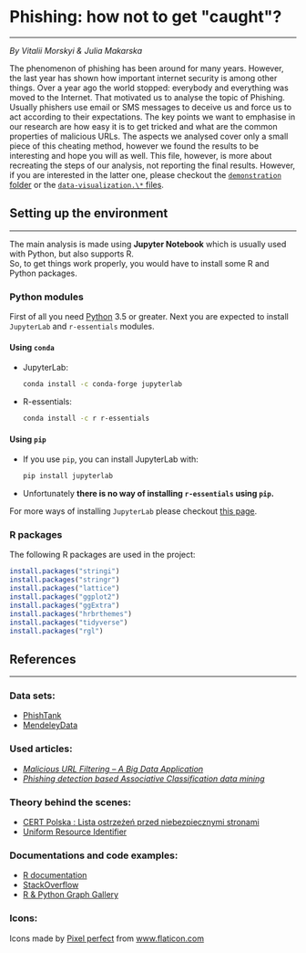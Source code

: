 # Phishing: how not to get "caught"?

---

*By Vitalii Morskyi & Julia Makarska*

The phenomenon of phishing has been around for many years. However, the last year has shown how important internet security is among other things. Over a year ago the world stopped: everybody and everything was moved to the Internet. That motivated us to analyse the topic of Phishing. Usually phishers use email or SMS messages to deceive us and force us to act according to their expectations. The key points we want to emphasise in our research are how easy it is to get tricked and what are the common properties of malicious URLs. The aspects we analysed cover only a small piece of this cheating method, however we found the results to be interesting and hope you will as well. This file, however, is more about recreating the steps of our analysis, not reporting the final results. However, if you are interested in the latter one, please checkout the [`demonstration` folder](https://github.com/FrightenedFox/r-lab-project/tree/main/demonstration) or the [`data-visualization.\*` files](https://github.com/FrightenedFox/r-lab-project/blob/main/data-visualization.pdf). 


## Setting up the environment

---

The main analysis is made using **Jupyter Notebook** which is usually used with Python, but also supports R.  
So, to get things work properly, you would have to install some R and Python packages.

### Python modules

First of all you need [Python](https://www.python.org/downloads/) 3.5 or greater. Next you are expected to install `JupyterLab` and `r-essentials` modules. 

#### Using `conda`

 - JupyterLab:

	```bash
	conda install -c conda-forge jupyterlab
	```
 - R-essentials:

 	```bash
 	conda install -c r r-essentials 
 	```

#### Using `pip`

 - If you use `pip`, you can install JupyterLab with:

 	```bash
 	pip install jupyterlab
 	```
 - Unfortunately **there is no way of installing `r-essentials` using `pip`.**

For more ways of installing `JupyterLab` please checkout [this page](https://jupyterlab.readthedocs.io/en/stable/getting_started/installation.html).

### R packages

The following R packages are used in the project:

```R
install.packages("stringi")
install.packages("stringr")
install.packages("lattice")
install.packages("ggplot2")
install.packages("ggExtra")
install.packages("hrbrthemes")
install.packages("tidyverse")
install.packages("rgl")
```


## References

---

### Data sets:
- [PhishTank](https://research.aalto.fi/en/datasets/phishstorm-phishing-legitimate-url-dataset)
- [MendeleyData](https://data.mendeley.com/datasets/gdx3pkwp47/2)

### Used articles: 
- [*Malicious URL Filtering – A Big Data Application*](https://www.semanticscholar.org/paper/Malicious-URL-filtering-%E2%80%94-A-big-data-application-Lin-Chiu/c46092506e36d8d5e4bea3c7bf507b2bb3c079d1#paper-header)
- [*Phishing detection based Associative Classification data mining*](https://www.sciencedirect.com/science/article/abs/pii/S0957417414001481?via%3Dihub)

### Theory behind the scenes: 
- [CERT Polska : Lista ostrzeżeń przed niebezpiecznymi stronami](https://cert.pl/posts/2020/03/ostrzezenia_phishing/)
- [Uniform Resource Identifier](https://en.wikipedia.org/wiki/Uniform_Resource_Identifier)

### Documentations and code examples:
- [R documentation](https://www.rdocumentation.org/)
- [StackOverflow](https://stackoverflow.com/)
- [R & Python Graph Gallery](https://www.r-graph-gallery.com/about.html)

### Icons: 
<div>Icons made by <a href="https://www.flaticon.com/authors/pixel-perfect" title="Pixel perfect">Pixel perfect</a> from <a href="https://www.flaticon.com/" title="Flaticon">www.flaticon.com</a></div>